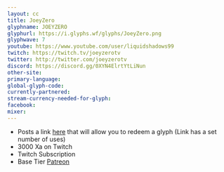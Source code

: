 ```yaml
---
layout: cc
title: JoeyZero
glyphname: JOEYZERO
glyphurl: https://i.glyphs.wf/glyphs/JoeyZero.png
glyphwave: 7
youtube: https://www.youtube.com/user/liquidshadows99
twitch: https://twitch.tv/joeyzerotv
twitter: http://twitter.com/joeyzerotv
discord: https://discord.gg/0XYN4ElrtYtLiNun
other-site: 
primary-language: 
global-glyph-code: 
currently-partnered: 
stream-currency-needed-for-glyph: 
facebook: 
mixer: 
---
```

* Posts a link [here](https://www.youtube.com/user/liquidshadows99/community) that will allow you to redeem a glyph (Link has a set number of uses)
* 3000 Xa on Twitch
* Twitch Subscription
* Base Tier [Patreon](https://www.patreon.com/joeyzero)
